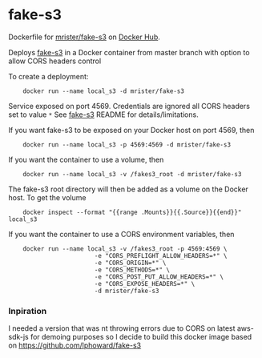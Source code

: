 # fake-s3

Dockerfile for
[mrister/fake-s3](https://registry.hub.docker.com/u/mrister/fake-s3/)
on [Docker Hub](https://registry.hub.docker.com).

Deploys [fake-s3](https://github.com/jubos/fake-s3) in a Docker container from master branch with option to allow CORS headers control

To create a deployment:

        docker run --name local_s3 -d mrister/fake-s3

Service exposed on port 4569.  Credentials are ignored all CORS headers set to value `*`
See [fake-s3](https://github.com/jubos/fake-s3) README for details/limitations.

If you want fake-s3 to be exposed on your Docker host on port 4569, then

        docker run --name local_s3 -p 4569:4569 -d mrister/fake-s3

If you want the container to use a volume, then

        docker run --name local_s3 -v /fakes3_root -d mrister/fake-s3

The fake-s3 root directory will then be added as a volume on the Docker host. To get the volume

        docker inspect --format "{{range .Mounts}}{{.Source}}{{end}}" local_s3

If you want the container to use a CORS environment variables, then

        docker run --name local_s3 -v /fakes3_root -p 4569:4569 \
                            -e "CORS_PREFLIGHT_ALLOW_HEADERS=*" \
                            -e "CORS_ORIGIN=*" \
                            -e "CORS_METHODS=*" \
                            -e "CORS_POST_PUT_ALLOW_HEADERS=*" \
                            -e "CORS_EXPOSE_HEADERS=*" \
                            -d mrister/fake-s3

### Inpiration
I needed a version that was nt throwing errors due to CORS on latest aws-sdk-js for demoing purposes so I decide to build this docker image based on https://github.com/lphoward/fake-s3
